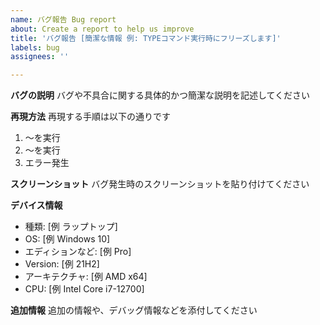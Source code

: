 ```yaml
---
name: バグ報告 Bug report
about: Create a report to help us improve
title: 'バグ報告 [簡潔な情報 例: TYPEコマンド実行時にフリーズします]'
labels: bug
assignees: ''

---
```


**バグの説明**
バグや不具合に関する具体的かつ簡潔な説明を記述してください

**再現方法**
再現する手順は以下の通りです
1. 〜を実行
2. 〜を実行
3. エラー発生

**スクリーンショット**
バグ発生時のスクリーンショットを貼り付けてください

**デバイス情報**
- 種類: [例 ラップトップ]
 - OS: [例 Windows 10]
 - エディションなど: [例 Pro]
 - Version: [例 21H2]
 - アーキテクチャ: [例 AMD x64]
 - CPU: [例 Intel Core i7-12700]

**追加情報**
追加の情報や、デバッグ情報などを添付してください
